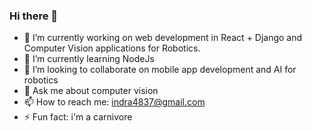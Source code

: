 ### Hi there 👋

<!--
**indra4837/indra4837** is a ✨ _special_ ✨ repository because its `README.md` (this file) appears on your GitHub profile.

Here are some ideas to get you started:

- 🔭 I’m currently working on ...
- 🌱 I’m currently learning ...
- 👯 I’m looking to collaborate on ...
- 🤔 I’m looking for help with ...
- 💬 Ask me about ...
- 📫 How to reach me: ...
- 😄 Pronouns: ...
- ⚡ Fun fact: ...
-->
- 🔭 I’m currently working on web development in React + Django and Computer Vision applications for Robotics.
- 🌱 I’m currently learning NodeJs
- 👯 I’m looking to collaborate on mobile app development and AI for robotics
- 💬 Ask me about computer vision
- 📫 How to reach me: indra4837@gmail.com
- ⚡ Fun fact: i'm a carnivore
